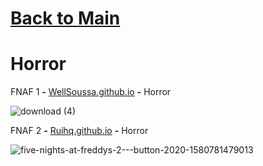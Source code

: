 # [Back to Main](/../main/README.md)

# Horror

FNAF 1 **-** <a href="https://wellsousaaa.github.io/Five-Nights-at-Freddys-Web/">WellSoussa.github.io</a> **-** Horror 

![download (4)](https://github.com/Zryak/Open-Games/assets/152645699/28e1435e-90fe-43d0-a55c-4fbb18947940)

FNAF 2 **-** <a href="https://ruihq.github.io/FNAF2/">Ruihq.github.io</a> **-** Horror 

![five-nights-at-freddys-2---button-2020-1580781479013](https://github.com/Zryak/Open-Games/assets/152645699/7ecd52df-d0b8-4bf2-a66a-42f185d5f5bc)
